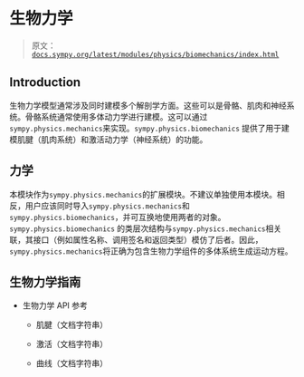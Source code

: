 # 生物力学

> 原文：[`docs.sympy.org/latest/modules/physics/biomechanics/index.html`](https://docs.sympy.org/latest/modules/physics/biomechanics/index.html)

## Introduction

生物力学模型通常涉及同时建模多个解剖学方面。这些可以是骨骼、肌肉和神经系统。骨骼系统通常使用多体动力学进行建模。这可以通过`sympy.physics.mechanics`来实现。`sympy.physics.biomechanics` 提供了用于建模肌腱（肌肉系统）和激活动力学（神经系统）的功能。

## 力学

本模块作为`sympy.physics.mechanics`的扩展模块。不建议单独使用本模块。相反，用户应该同时导入`sympy.physics.mechanics`和`sympy.physics.biomechanics`，并可互换地使用两者的对象。`sympy.physics.biomechanics` 的类层次结构与`sympy.physics.mechanics`相关联，其接口（例如属性名称、调用签名和返回类型）模仿了后者。因此，`sympy.physics.mechanics`将正确为包含生物力学组件的多体系统生成运动方程。

## 生物力学指南

+   生物力学 API 参考

    +   肌腱（文档字符串）

    +   激活（文档字符串）

    +   曲线（文档字符串）
